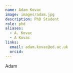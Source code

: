 ```yaml
---
name: Adam Kovac
image: images/adam.jpg
description: PhD Student
role: phd
aliases:
  - A. Kovac
  - A Kovac
links:
  email: adam.kovac@ed.ac.uk
  orcid:
---
```


Adam
